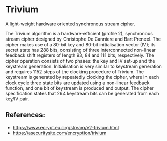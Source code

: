# Trivium

A light-weight hardware oriented synchronous stream cipher.

The Trivium algorithm is a hardware-efficient (profile 2), synchronous stream cipher designed by Christophe De Canniere and Bart Preneel. The cipher makes use of a 80-bit key and 80-bit initialisation vector (IV); its secret state has 288 bits, consisting of three interconnected non-linear feedback shift registers of length 93, 84 and 111 bits, respectively. The cipher operation consists of two phases: the key and IV set-up and the keystream generation. Initialisation is very similar to keystream generation and requires 1152 steps of the clocking procedure of Trivium. The keystream is generated by repeatedly clocking the cipher, where in each clock cycle three state bits are updated using a non-linear feedback function, and one bit of keystream is produced and output. The cipher specification states that 264 keystream bits can be generated from each key/IV pair.

## References:

- https://www.ecrypt.eu.org/stream/e2-trivium.html
- https://asecuritysite.com/encryption/trivium
